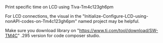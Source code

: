 Print specific time on LCD using Tiva-Tm4c123gh6pm

For LCD connections, the visual in the "Initialize-Configure-LCD-using-nonAPI-codes-on-Tm4c123gh6pm" named project may be helpful.

Make sure you download library on "https://www.ti.com/tool/download/SW-TM4C" .295 version for code composer studio.
